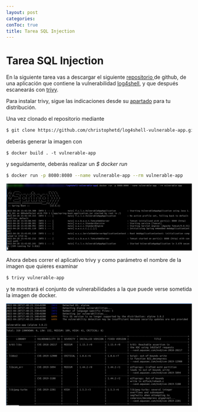 ```yaml
---
layout: post
categories: 
conToc: true
title: Tarea SQL Injection
---
```




# Tarea SQL Injection


En la siguiente tarea vas a descargar el siguiente [repositorio](https://github.com/christophetd/log4shell-vulnerable-app)[ ](https://github.com/christophetd/log4shell-vulnerable-app.git)de github, de una aplicación que contiene la vulnerabilidad [log4shell](https://www.cvedetails.com/cve/CVE-2022-23307/), y que después escanearás con [trivy](https://aquasecurity.github.io/trivy/v0.25.3/).

Para instalar trivy, sigue las indicaciones desde su [apartado](https://aquasecurity.github.io/trivy/v0.25.3/getting-started/installation/ ) para tu distribución.

Una vez clonado el repositorio mediante
```bash
$ git clone https://github.com/christophetd/log4shell-vulnerable-app.git

```
deberás generar la imagen con
```
$ docker build . -t vulnerable-app
```
y seguídamente, deberás realizar un _$ docker run_ 
```bash
$ docker run -p 8080:8080 --name vulnerable-app --rm vulnerable-app
```

![2022-04-28_001_seg_docker_run.png](../assets/img/2022-04-28_001_seg_docker_run.png)



Ahora debes correr el aplicativo trivy y como parámetro el nombre de la imagen que quieres examinar
```bash
$ trivy vulnerable-app
```

y te mostrará el conjunto de vulnerabilidades a la que puede verse sometida la imagen de docker.

![2022-04-28_002_seg_docker_trivy.png](../assets/img/2022-04-28_002_seg_docker_trivy.png)



